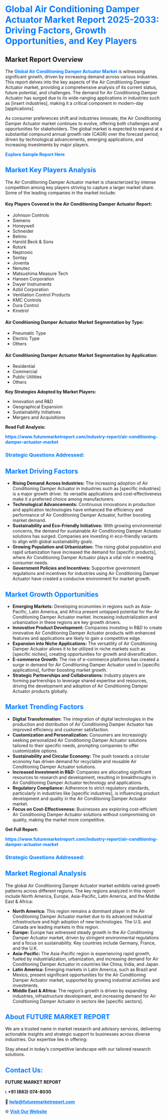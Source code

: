 <h1 style="color: #007BFF;">Global Air Conditioning Damper Actuator Market Report 2025-2033: Driving Factors, Growth Opportunities, and Key Players</h1>

<section id="overview">
<h2>Market Report Overview</h2>
<p>The <a href="https://www.futuremarketreport.com/industry-report/air-conditioning-damper-actuator-market" style="color: #007BFF; text-decoration: none;"><strong>Global Air Conditioning Damper Actuator Market</strong></a> is witnessing significant growth, driven by increasing demand across various industries. This report delves into the key aspects of the Air Conditioning Damper Actuator market, providing a comprehensive analysis of its current status, future potential, and challenges. The demand for Air Conditioning Damper Actuator has surged due to its wide-ranging applications in industries such as [insert industries], making it a critical component in modern-day [applications].</p>
<p>As consumer preferences shift and industries innovate, the Air Conditioning Damper Actuator market continues to evolve, offering both challenges and opportunities for stakeholders. The global market is expected to expand at a substantial compound annual growth rate (CAGR) over the forecast period, driven by technological advancements, emerging applications, and increasing investments by major players.</p>
</section>

<section id="overview">
<p><a href="https://www.futuremarketreport.com/request-sample/reportId=57806" style="color: #007BFF; text-decoration: none;"><strong>Explore Sample Report Here</strong></a></p>
</section>

<section id="key-players">
<h2 style="color: #007BFF;">Market Key Players Analysis</h2>
<p>The Air Conditioning Damper Actuator market is characterized by intense competition among key players striving to capture a larger market share. Some of the leading companies in the market include:</p>
<h4>Key Players Covered in the Air Conditioning Damper Actuator Report:</h4>
<ul><li>Johnson Controls</li><li>Siemens</li><li>Honeywell</li><li>Schneider</li><li>Belimo</li><li>Harold Beck &amp; Sons</li><li>Rotork</li><li>Neptronic</li><li>Sontay</li><li>Joventa</li><li>Nenutec</li><li>Matsushima Measure Tech</li><li>Hansen Corporation</li><li>Dwyer Instruments</li><li>Azbil Corporation</li><li>Ventilation Control Products</li><li>KMC Controls</li><li>Dura Control</li><li>Kinetrol</li></ul>
<h4>Air Conditioning Damper Actuator Market Segmentation by Type:</h4>
<ul><li>Pneumatic Type</li><li>Electric Type</li><li>Others</li></ul>

<h4>Air Conditioning Damper Actuator Market Segmentation by Application:</h4>
<ul><li>Residential</li><li>Commercial</li><li>Public Utilities</li><li>Others</li></ul>
<p><strong>Key Strategies Adopted by Market Players:</strong></p>
<ul>
<li>Innovation and R&D</li>
<li>Geographical Expansion</li>
<li>Sustainability Initiatives</li>
<li>Mergers and Acquisitions</li>
</ul>
</section>

<section>
<p><strong>Read Full Analysis: </strong></p><a href="https://www.futuremarketreport.com/industry-report/air-conditioning-damper-actuator-market" style="color: #007BFF; text-decoration: none;"><strong>https://www.futuremarketreport.com/industry-report/air-conditioning-damper-actuator-market</strong></a>
<h3 style="color: #007BFF;">Strategic Questions Addressed:</h3>
</section>

<section id="driving-factors">
<h2 style="color: #007BFF;">Market Driving Factors</h2>
<ul>
<li><strong>Rising Demand Across Industries:</strong> The increasing adoption of Air Conditioning Damper Actuator in industries such as [specific industries] is a major growth driver. Its versatile applications and cost-effectiveness make it a preferred choice among manufacturers.</li>
<li><strong>Technological Advancements:</strong> Continuous innovations in production and application technologies have enhanced the efficiency and performance of Air Conditioning Damper Actuator, further boosting market demand.</li>
<li><strong>Sustainability and Eco-Friendly Initiatives:</strong> With growing environmental concerns, the demand for sustainable Air Conditioning Damper Actuator solutions has surged. Companies are investing in eco-friendly variants to align with global sustainability goals.</li>
<li><strong>Growing Population and Urbanization:</strong> The rising global population and rapid urbanization have increased the demand for [specific products], where Air Conditioning Damper Actuator plays a vital role in meeting consumer needs.</li>
<li><strong>Government Policies and Incentives:</strong> Supportive government regulations and incentives for industries using Air Conditioning Damper Actuator have created a conducive environment for market growth.</li>
</ul>
</section>

<section id="growth-opportunities">
<h2 style="color: #007BFF;">Market Growth Opportunities</h2>
<ul>
<li><strong>Emerging Markets:</strong> Developing economies in regions such as Asia-Pacific, Latin America, and Africa present untapped potential for the Air Conditioning Damper Actuator market. Increasing industrialization and urbanization in these regions are key growth drivers.</li>
<li><strong>Innovative Product Development:</strong> Companies investing in R&D to create innovative Air Conditioning Damper Actuator products with enhanced features and applications are likely to gain a competitive edge.</li>
<li><strong>Expansion into Niche Applications:</strong> The versatility of Air Conditioning Damper Actuator allows it to be utilized in niche markets such as [specific niches], creating opportunities for growth and diversification.</li>
<li><strong>E-commerce Growth:</strong> The rise of e-commerce platforms has created a surge in demand for Air Conditioning Damper Actuator used in [specific applications], further boosting market growth.</li>
<li><strong>Strategic Partnerships and Collaborations:</strong> Industry players are forming partnerships to leverage shared expertise and resources, driving the development and adoption of Air Conditioning Damper Actuator products globally.</li>
</ul>
</section>

<section id="trending-factors">
<h2 style="color: #007BFF;">Market Trending Factors</h2>
<ul>
<li><strong>Digital Transformation:</strong> The integration of digital technologies in the production and distribution of Air Conditioning Damper Actuator has improved efficiency and customer satisfaction.</li>
<li><strong>Customization and Personalization:</strong> Consumers are increasingly seeking personalized Air Conditioning Damper Actuator solutions tailored to their specific needs, prompting companies to offer customizable options.</li>
<li><strong>Sustainability and Circular Economy:</strong> The push towards a circular economy has driven demand for recyclable and reusable Air Conditioning Damper Actuator solutions.</li>
<li><strong>Increased Investment in R&D:</strong> Companies are allocating significant resources to research and development, resulting in breakthroughs in Air Conditioning Damper Actuator technology and applications.</li>
<li><strong>Regulatory Compliance:</strong> Adherence to strict regulatory standards, particularly in industries like [specific industries], is influencing product development and quality in the Air Conditioning Damper Actuator market.</li>
<li><strong>Focus on Cost-Effectiveness:</strong> Businesses are exploring cost-efficient Air Conditioning Damper Actuator solutions without compromising on quality, making the market more competitive.</li>
</ul>
</section>

<section>
<p><strong>Get Full Report: </strong></p><a href="https://www.futuremarketreport.com/industry-report/air-conditioning-damper-actuator-market" style="color: #007BFF; text-decoration: none;"><strong>https://www.futuremarketreport.com/industry-report/air-conditioning-damper-actuator-market</strong></a>
<h3 style="color: #007BFF;">Strategic Questions Addressed:</h3>
</section>


<section id="regional-analysis">
<h2 style="color: #007BFF;">Market Regional Analysis</h2>
<p>The global Air Conditioning Damper Actuator market exhibits varied growth patterns across different regions. The key regions analyzed in this report include North America, Europe, Asia-Pacific, Latin America, and the Middle East & Africa:</p>
<ul>
<li><strong>North America:</strong> This region remains a dominant player in the Air Conditioning Damper Actuator market due to its advanced industrial infrastructure and high adoption of new technologies. The U.S. and Canada are leading markets in this region.</li>
<li><strong>Europe:</strong> Europe has witnessed steady growth in the Air Conditioning Damper Actuator market, driven by stringent environmental regulations and a focus on sustainability. Key countries include Germany, France, and the U.K.</li>
<li><strong>Asia-Pacific:</strong> The Asia-Pacific region is experiencing rapid growth, fueled by industrialization, urbanization, and increasing demand for Air Conditioning Damper Actuator in countries like China, India, and Japan.</li>
<li><strong>Latin America:</strong> Emerging markets in Latin America, such as Brazil and Mexico, present significant opportunities for the Air Conditioning Damper Actuator market, supported by growing industrial activities and investments.</li>
<li><strong>Middle East & Africa:</strong> The region’s growth is driven by expanding industries, infrastructure development, and increasing demand for Air Conditioning Damper Actuator in sectors like [specific sectors].</li>
</ul>
</section>

<footer>
<h2 style="color: #007BFF;">About FUTURE MARKET REPORT</h2>
<p>We are a trusted name in market research and advisory services, delivering actionable insights and strategic support to businesses across diverse industries. Our expertise lies in offering:</p>

<p>Stay ahead in today’s competitive landscape with our tailored research solutions.</p>

<h2 style="color: #007BFF;">Contact Us:</h2>
<p><strong>FUTURE MARKET REPORT</strong></p>
<p>📞 <strong>+91 (883) 074-8030</strong></p>
<p>📧 <strong><a href="mailto:help@futuremarketreport.com" style="color: #007BFF;">help@futuremarketreport.com</a></strong></p>
<p>🌐 <strong><a href="https://www.futuremarketreport.com/" style="color: #007BFF;">Visit Our Website</a></strong></p>
</footer>